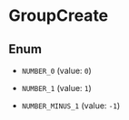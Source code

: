 

# GroupCreate

## Enum


* `NUMBER_0` (value: `0`)

* `NUMBER_1` (value: `1`)

* `NUMBER_MINUS_1` (value: `-1`)



